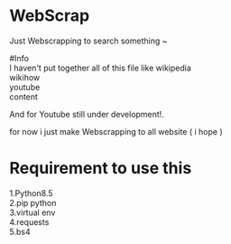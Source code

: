 # WebScrap
Just Webscrapping to search something ~

#Info<br />
I haven't put together all of this file like
wikipedia <br />
wikihow<br />
youtube<br />
content

And for Youtube still under development!.

for now i just make Webscrapping to all website ( i hope )

# Requirement to use this<br />
1.Python8.5<br />
2.pip python<br />
3.virtual env<br />
4.requests<br>
5.bs4 

